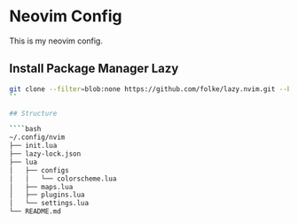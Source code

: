 # Neovim Config

This is my neovim config.

## Install Package Manager Lazy

`````bash
git clone --filter=blob:none https://github.com/folke/lazy.nvim.git --branch=stable ~/.local/share/nvim/lazy/lazy.nvim
``

## Structure

````bash
~/.config/nvim
├── init.lua
├── lazy-lock.json
├── lua
│   ├── configs
│   │   └── colorscheme.lua
│   ├── maps.lua
│   ├── plugins.lua
│   └── settings.lua
└── README.md
`````
